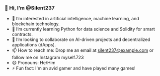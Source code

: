 ### 👋 Hi, I’m @Silent237

- 👀 I’m interested in artificial intelligence, machine learning, and blockchain technology.
- 🌱 I’m currently learning Python for data science and Solidity for smart contracts.
- 💞️ I’m looking to collaborate on AI-driven projects and decentralized applications (dApps).
- 📫 How to reach me: Drop me an email at silent237@example.com or follow me on Instagram myself.723
- 😄 Pronouns: He/Him
- ⚡ Fun fact: I'm an avid gamer and have played many games!
